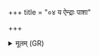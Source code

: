 +++
title = "०४ य ऐन्द्राः पाशा"

+++
<details><summary>मूलम् (GR)</summary>

य ऐन्द्राः पाशा ये च वारुणा  
आरे अस्मत् तान् देवी निरृतिर् दधातु ॥
</details>